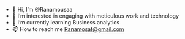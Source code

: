 - 👋 Hi, I’m @Ranamousaa
- 👀 I’m interested in engaging with meticulous work and technology
- 🌱 I’m currently learning Business analytics
- 📫 How to reach me Ranamosaf@gmail.com

<!---
Ranamousaa/Ranamousaa is a ✨ special ✨ repository because its `README.md` (this file) appears on your GitHub profile.
You can click the Preview link to take a look at your changes.
--->

